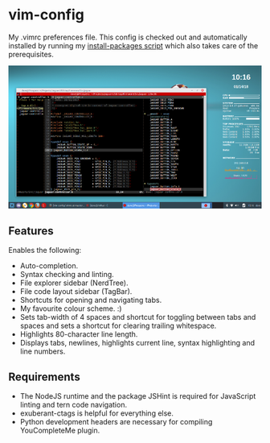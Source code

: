 # vim-config

My .vimrc preferences file. This config is checked out and automatically installed by running my [install-packages script](https://github.com/dgrubb/install-packages) which also takes care of the prerequisites.


![VIM Screenshot](./vim-screenshot.png)

## Features

Enables the following:

* Auto-completion.
* Syntax checking and linting.
* File explorer sidebar (NerdTree).
* File code layout sidebar (TagBar).
* Shortcuts for opening and navigating tabs.
* My favourite colour scheme. :)
* Sets tab-width of 4 spaces and shortcut for toggling between tabs and spaces and sets a shortcut for clearing trailing whitespace.
* Highlights 80-character line length.
* Displays tabs, newlines, highlights current line, syntax highlighting and line numbers.

## Requirements

* The NodeJS runtime and the package JSHint is required for JavaScript linting and tern code navigation.
* exuberant-ctags is helpful for everything else.
* Python development headers are necessary for compiling YouCompleteMe plugin. 
